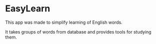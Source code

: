 # EasyLearn
This app was made to simplify learning of English words. 

It takes groups of words from database and provides tools for studying them. 
